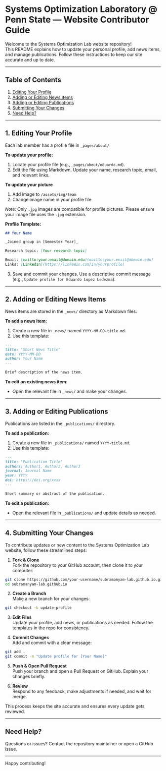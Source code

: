 # Systems Optimization Laboratory @ Penn State — Website Contributor Guide

Welcome to the Systems Optimization Lab website repository!  
This README explains how to update your personal profile, add news items, and manage publications. Follow these instructions to keep our site accurate and up to date.

---

## Table of Contents

1. [Editing Your Profile](#1-editing-your-profile)
2. [Adding or Editing News Items](#2-adding-or-editing-news-items)
3. [Adding or Editing Publications](#3-adding-or-editing-publications)
4. [Submitting Your Changes](#4-submitting-your-changes)
5. [Need Help?](#need-help)

---

## 1. Editing Your Profile

Each lab member has a profile file in `_pages/about/`.

**To update your profile:**

1. Locate your profile file (e.g., `_pages/about/eduardo.md`).
2. Edit the file using Markdown. Update your name, research topic, email, and relevant links.

**To update your picture**

1. Add image to `/assets/img/team`
2. Change image name in your profile file

_Note:_ Only `.jpg` images are compatible for profile pictures. Please ensure your image file uses the `.jpg` extension.

**Profile Template:**

```markdown
## Your Name

_Joined group in [Semester Year]_

Research topic: [Your research topic]

Email: [mailto:your.email@domain.edu](mailto:your.email@domain.edu)
Links: [LinkedIn](https://linkedin.com/in/yourprofile)
```

3. Save and commit your changes. Use a descriptive commit message (e.g., `Update profile for Eduardo Lopez Ledezma`).

---

## 2. Adding or Editing News Items

News items are stored in the `_news/` directory as Markdown files.

**To add a news item:**

1. Create a new file in `_news/` named `YYYY-MM-DD-title.md`.
2. Use this template:

```markdown
---
title: "Short News Title"
date: YYYY-MM-DD
author: Your Name
---

Brief description of the news item.
```

**To edit an existing news item:**

- Open the relevant file in `_news/` and make your changes.

---

## 3. Adding or Editing Publications

Publications are listed in the `_publications/` directory.

**To add a publication:**

1. Create a new file in `_publications/` named `YYYY-title.md`.
2. Use this template:

```markdown
---
title: "Publication Title"
authors: Author1, Author2, Author3
journal: Journal Name
year: YYYY
doi: https://doi.org/xxxx
---

Short summary or abstract of the publication.
```

**To edit a publication:**

- Open the relevant file in `_publications/` and update details as needed.

---

## 4. Submitting Your Changes

To contribute updates or new content to the Systems Optimization Lab website, follow these streamlined steps:

1. **Fork & Clone**  
   Fork the repository to your GitHub account, then clone it to your computer:

```bash
git clone https://github.com/your-username/subramanyam-lab.github.io.git
cd subramanyam-lab.github.io
```

2. **Create a Branch**  
   Make a new branch for your changes:

```bash
git checkout -b update-profile
```

3. **Edit Files**  
   Update your profile, add news, or publications as needed. Follow the templates in the repo for consistency.

4. **Commit Changes**  
   Add and commit with a clear message:

```bash
git add .
git commit -m "Update profile for [Your Name]"
```

5. **Push & Open Pull Request**  
   Push your branch and open a Pull Request on GitHub. Explain your changes briefly.

6. **Review**  
   Respond to any feedback, make adjustments if needed, and wait for merge.

This process keeps the site accurate and ensures every update gets reviewed.

---

## Need Help?

Questions or issues? Contact the repository maintainer or open a GitHub issue.

---

Happy contributing!
